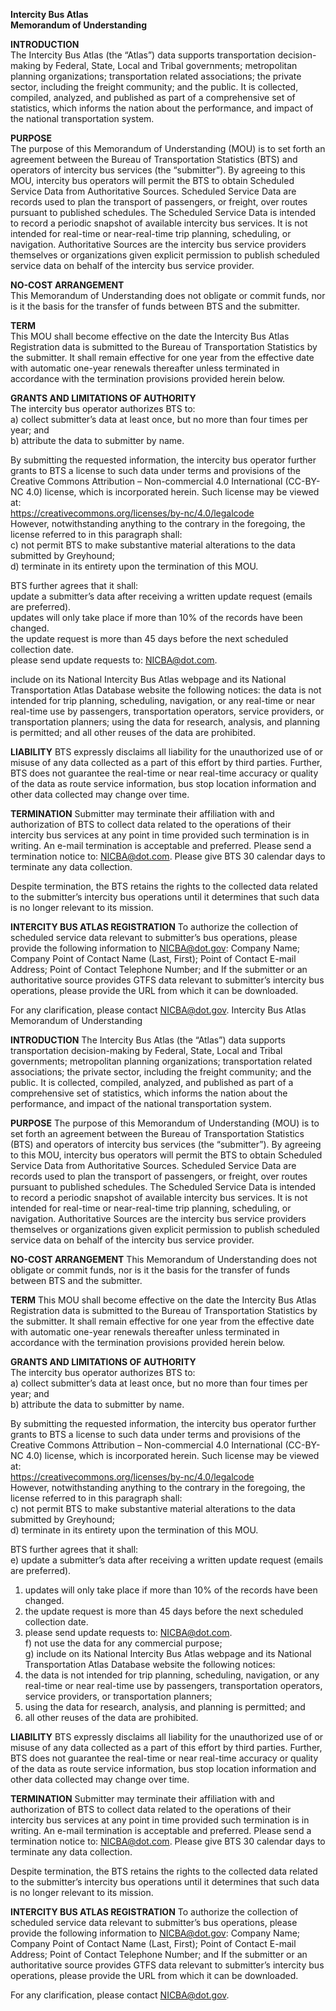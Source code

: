 
**Intercity Bus Atlas**  
**Memorandum of Understanding**  

**INTRODUCTION**  
The Intercity Bus Atlas (the “Atlas”) data supports transportation decision-making by Federal, State, Local and Tribal governments; metropolitan planning organizations; transportation related associations; the private sector, including the freight community; and the public.  It is collected, compiled, analyzed, and published as part of a comprehensive set of statistics, which informs the nation about the performance, and impact of the national transportation system.   

**PURPOSE**  
The purpose of this Memorandum of Understanding (MOU) is to set forth an agreement between the Bureau of Transportation Statistics (BTS) and operators of intercity bus services (the “submitter”).  By agreeing to this MOU, intercity bus operators will permit the BTS to obtain Scheduled Service Data from Authoritative Sources.  Scheduled Service Data are records used to plan the transport of passengers, or freight, over routes pursuant to published schedules. The Scheduled Service Data is intended to record a periodic snapshot of available intercity bus services. It is not intended for real-time or near-real-time trip planning, scheduling, or navigation. Authoritative Sources are the intercity bus service providers themselves or organizations given explicit permission to publish scheduled service data on behalf of the intercity bus service provider.  

**NO-COST ARRANGEMENT**  
This Memorandum of Understanding does not obligate or commit funds, nor is it the basis for the transfer of funds between BTS and the submitter.  

**TERM**  
This MOU shall become effective on the date the Intercity Bus Atlas Registration data is submitted to the Bureau of Transportation Statistics by the submitter.  It shall remain effective for one year from the effective date with automatic one-year renewals thereafter unless terminated in accordance with the termination provisions provided herein below.  

**GRANTS AND LIMITATIONS OF AUTHORITY**  
The intercity bus operator authorizes BTS to:  
a) collect submitter’s data at least once, but no more than four times per year; and  
b) attribute the data to submitter by name.  

By submitting the requested information, the intercity bus operator further grants to BTS a license to such data under terms and provisions of the Creative Commons Attribution – Non-commercial 4.0 International (CC-BY-NC 4.0) license, which is incorporated herein.  Such license may be viewed at:  
https://creativecommons.org/licenses/by-nc/4.0/legalcode  
However, notwithstanding anything to the contrary in the foregoing, the license referred to in this paragraph shall:  
c) not permit BTS to make substantive material alterations to the data submitted by Greyhound;  
d) terminate in its entirety upon the termination of this MOU.  

BTS further agrees that it shall:  
update a submitter’s data after receiving a written update request (emails are preferred).  
updates will only take place if more than 10% of the records have been changed.  
the update request is more than 45 days before the next scheduled collection date.  
please send update requests to: NICBA@dot.com.   



include on its National Intercity Bus Atlas webpage and its National Transportation Atlas Database website the following notices:
the data is not intended for trip planning, scheduling, navigation, or any real-time or near real-time use by passengers, transportation operators, service providers, or transportation planners; 
using the data for research, analysis, and planning is permitted; and
all other reuses of the data are prohibited.

**LIABILITY**
BTS expressly disclaims all liability for the unauthorized use of or misuse of any data collected as a part of this effort by third parties. Further, BTS does not guarantee the real-time or near real-time accuracy or quality of the data as route service information, bus stop location information and other data collected may change over time.

**TERMINATION**
Submitter may terminate their affiliation with and authorization of BTS to collect data related to the operations of their intercity bus services at any point in time provided such termination is in writing.  An e-mail termination is acceptable and preferred.  Please send a termination notice to: NICBA@dot.com.  Please give BTS 30 calendar days to terminate any data collection.

Despite termination, the BTS retains the rights to the collected data related to the submitter’s intercity bus operations until it determines that such data is no longer relevant to its mission.

**INTERCITY BUS ATLAS REGISTRATION**
To authorize the collection of scheduled service data relevant to submitter’s bus operations, please provide the following information to NICBA@dot.gov:
Company Name;
Company Point of Contact Name (Last, First);
Point of Contact E-mail Address;
Point of Contact Telephone Number; and
If the submitter or an authoritative source provides GTFS data relevant to submitter’s intercity bus operations, please provide the URL from which it can be downloaded.

For any clarification, please contact NICBA@dot.gov.
Intercity Bus Atlas
Memorandum of Understanding

**INTRODUCTION**
The Intercity Bus Atlas (the “Atlas”) data supports transportation decision-making by Federal, State, Local and Tribal governments; metropolitan planning organizations; transportation related associations; the private sector, including the freight community; and the public.  It is collected, compiled, analyzed, and published as part of a comprehensive set of statistics, which informs the nation about the performance, and impact of the national transportation system. 

**PURPOSE**
The purpose of this Memorandum of Understanding (MOU) is to set forth an agreement between the Bureau of Transportation Statistics (BTS) and operators of intercity bus services (the “submitter”).  By agreeing to this MOU, intercity bus operators will permit the BTS to obtain Scheduled Service Data from Authoritative Sources.  Scheduled Service Data are records used to plan the transport of passengers, or freight, over routes pursuant to published schedules. The Scheduled Service Data is intended to record a periodic snapshot of available intercity bus services. It is not intended for real-time or near-real-time trip planning, scheduling, or navigation. Authoritative Sources are the intercity bus service providers themselves or organizations given explicit permission to publish scheduled service data on behalf of the intercity bus service provider.

**NO-COST ARRANGEMENT**
This Memorandum of Understanding does not obligate or commit funds, nor is it the basis for the transfer of funds between BTS and the submitter.

**TERM**
This MOU shall become effective on the date the Intercity Bus Atlas Registration data is submitted to the Bureau of Transportation Statistics by the submitter.  It shall remain effective for one year from the effective date with automatic one-year renewals thereafter unless terminated in accordance with the termination provisions provided herein below.

**GRANTS AND LIMITATIONS OF AUTHORITY**  
The intercity bus operator authorizes BTS to:  
a) collect submitter’s data at least once, but no more than four times per year; and  
b) attribute the data to submitter by name.  

By submitting the requested information, the intercity bus operator further grants to BTS a license to such data under terms and   provisions of the Creative Commons Attribution – Non-commercial 4.0 International (CC-BY-NC 4.0) license, which is incorporated herein.  Such license may be viewed at:  
https://creativecommons.org/licenses/by-nc/4.0/legalcode  
However, notwithstanding anything to the contrary in the foregoing, the license referred to in this paragraph shall:     
c) not permit BTS to make substantive material alterations to the data submitted by Greyhound;   
d) terminate in its entirety upon the termination of this MOU.  

BTS further agrees that it shall:  
e)  update a submitter’s data after receiving a written update request (emails are preferred).  
1. updates will only take place if more than 10% of the records have been changed.  
2. the update request is more than 45 days before the next scheduled collection date.  
3. please send update requests to: NICBA@dot.com.  
f) not use the data for any commercial purpose;   
g) include on its National Intercity Bus Atlas webpage and its National Transportation Atlas Database website the following notices:  
1. the data is not intended for trip planning, scheduling, navigation, or any real-time or near real-time use by passengers, transportation operators, service providers, or transportation planners;   
2. using the data for research, analysis, and planning is permitted; and  
3. all other reuses of the data are prohibited.  

**LIABILITY**
BTS expressly disclaims all liability for the unauthorized use of or misuse of any data collected as a part of this effort by third parties. Further, BTS does not guarantee the real-time or near real-time accuracy or quality of the data as route service information, bus stop location information and other data collected may change over time.

**TERMINATION**
Submitter may terminate their affiliation with and authorization of BTS to collect data related to the operations of their intercity bus services at any point in time provided such termination is in writing.  An e-mail termination is acceptable and preferred.  Please send a termination notice to: NICBA@dot.com.  Please give BTS 30 calendar days to terminate any data collection.

Despite termination, the BTS retains the rights to the collected data related to the submitter’s intercity bus operations until it determines that such data is no longer relevant to its mission.

**INTERCITY BUS ATLAS REGISTRATION**
To authorize the collection of scheduled service data relevant to submitter’s bus operations, please provide the following information to NICBA@dot.gov:
Company Name;
Company Point of Contact Name (Last, First);
Point of Contact E-mail Address;
Point of Contact Telephone Number; and
If the submitter or an authoritative source provides GTFS data relevant to submitter’s intercity bus operations, please provide the URL from which it can be downloaded.

For any clarification, please contact NICBA@dot.gov.
